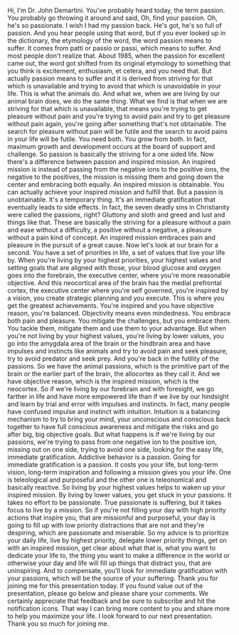  Hi, I'm Dr. John Demartini. You've probably heard today, the term passion. You probably go throwing it around and said, Oh, find your passion. Oh, he's so passionate. I wish I had my passion back. He's got, he's so full of passion. And you hear people using that word, but if you ever looked up in the dictionary, the etymology of the word, the word passion means to suffer. It comes from patti or passio or passi, which means to suffer. And most people don't realize that. About 1985, when the passion for excellent came out, the word got shifted from its original etymology to something that you think is excitement, enthusiasm, et cetera, and you need that. But actually passion means to suffer and it is derived from striving for that which is unavailable and trying to avoid that which is unavoidable in your life. This is what the animals do. And what we, when we are living by our animal brain does, we do the same thing. What we find is that when we are striving for that which is unavailable, that means you're trying to get pleasure without pain and you're trying to avoid pain and try to get pleasure without pain again, you're going after something that's not obtainable. The search for pleasure without pain will be futile and the search to avoid pains in your life will be futile. You need both. You grow from both. In fact, maximum growth and development occurs at the board of support and challenge. So passion is basically the striving for a one sided life. Now there's a difference between passion and inspired mission. An inspired mission is instead of passing from the negative ions to the positive ions, the negative to the positives, the mission is missing them and going down the center and embracing both equally. An inspired mission is obtainable. You can actually achieve your inspired mission and fulfill that. But a passion is unobtainable. It's a temporary thing. It's an immediate gratification that eventually leads to side effects. In fact, the seven deadly sins in Christianity were called the passions, right? Gluttony and sloth and greed and lust and things like that. These are basically the striving for a pleasure without a pain and ease without a difficulty, a positive without a negative, a pleasure without a pain kind of concept. An inspired mission embraces pain and pleasure in the pursuit of a great cause. Now let's look at our brain for a second. You have a set of priorities in life, a set of values that live your life by. When you're living by your highest priorities, your highest values and setting goals that are aligned with those, your blood glucose and oxygen goes into the forebrain, the executive center, where you're more reasonable objective. And this neocortical area of the brain has the medial prefrontal cortex, the executive center where you're self governed, you're inspired by a vision, you create strategic planning and you execute. This is where you get the greatest achievements. You're inspired and you have objective reason, you're balanced. Objectivity means even mindedness. You embrace both pain and pleasure. You mitigate the challenges, but you embrace them. You tackle them, mitigate them and use them to your advantage. But when you're not living by your highest values, you're living by lower values, you go into the amygdala area of the brain or the hindbrain area and have impulses and instincts like animals and try to avoid pain and seek pleasure, try to avoid predator and seek prey. And you're back in the futility of the passions. So we have the animal passions, which is the primitive part of the brain or the earlier part of the brain, the allocortex as they call it. And we have objective reason, which is the inspired mission, which is the neocortex. So if we're living by our forebrain and with foresight, we go farther in life and have more empowered life than if we live by our hindsight and learn by trial and error with impulses and instincts. In fact, many people have confused impulse and instinct with intuition. Intuition is a balancing mechanism to try to bring your mind, your unconscious and conscious back together to have full conscious awareness and mitigate the risks and go after big, big objective goals. But what happens is if we're living by our passions, we're trying to pass from one negative ion to the positive ion, missing out on one side, trying to avoid one side, looking for the easy life, immediate gratification. Addictive behavior is a passion. Going for immediate gratification is a passion. It costs you your life, but long-term vision, long-term inspiration and following a mission gives you your life. One is teleological and purposeful and the other one is teleonomical and basically reactive. So living by your highest values helps to waken up your inspired mission. By living by lower values, you get stuck in your passions. It takes no effort to be passionate. True passionate is suffering, but it takes focus to live by a mission. So if you're not filling your day with high priority actions that inspire you, that are missionful and purposeful, your day is going to fill up with low priority distractions that are not and they're despiring, which are passionate and miserable. So my advice is to prioritize your daily life, live by highest priority, delegate lower priority things, get on with an inspired mission, get clear about what that is, what you want to dedicate your life to, the thing you want to make a difference in the world or otherwise your day and life will fill up things that distract you, that are uninspiring. And to compensate, you'll look for immediate gratification with your passions, which will be the source of your suffering. Thank you for joining me for this presentation today. If you found value out of the presentation, please go below and please share your comments. We certainly appreciate that feedback and be sure to subscribe and hit the notification icons. That way I can bring more content to you and share more to help you maximize your life. I look forward to our next presentation. Thank you so much for joining me.